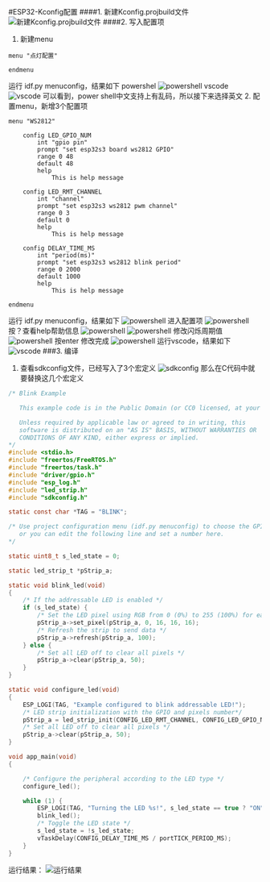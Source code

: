 #ESP32-Kconfig配置
####1. 新建Kconfig.projbuild文件
![新建Kconfig.projbuild文件](picture/esp32-kconfig-new.png)
####2. 写入配置项
1. 新建menu
```
menu "点灯配置"

endmenu
```
运行 idf.py menuconfig，结果如下
powershel
![powershell](picture/esp32-kconfig-powershell.png)
vscode
![vscode](picture/esp32-kconfig-vscode.png)
可以看到，power shell中文支持上有乱码，所以接下来选择英文
2. 配置menu，新增3个配置项
```
menu "WS2812"

	config LED_GPIO_NUM
		int "gpio pin"
		prompt "set esp32s3 board ws2812 GPIO"
		range 0 48
		default 48
		help
			This is help message
	
	config LED_RMT_CHANNEL
		int "channel"
		prompt "set esp32s3 ws2812 pwm channel"
		range 0 3
		default 0
		help
			This is help message
	
	config DELAY_TIME_MS
		int "period(ms)"
		prompt "set esp32s3 ws2812 blink period"
		range 0 2000
		default 1000
		help
			This is help message

endmenu
```
运行 idf.py menuconfig，结果如下
![powershell](picture/esp32-kconfig-powershell-result1.png)
进入配置项
![powershell](picture/esp32-kconfig-powershell-result2.png)
按？查看help帮助信息
![powershell](picture/esp32-kconfig-powershell-result3.png)
![powershell](picture/esp32-kconfig-powershell-result4.png)
修改闪烁周期值
![powershell](picture/esp32-kconfig-powershell-result5.png)
按enter 修改完成
![powershell](picture/esp32-kconfig-powershell-result6.png)
运行vscode，结果如下
![vscode](picture/esp32-kconfig-vscode-result.png)
###3. 编译
1. 查看sdkconfig文件，已经写入了3个宏定义
![sdkconfig](picture/esp32-sdkconfig.png)
那么在C代码中就要替换这几个宏定义
```c
/* Blink Example

   This example code is in the Public Domain (or CC0 licensed, at your option.)

   Unless required by applicable law or agreed to in writing, this
   software is distributed on an "AS IS" BASIS, WITHOUT WARRANTIES OR
   CONDITIONS OF ANY KIND, either express or implied.
*/
#include <stdio.h>
#include "freertos/FreeRTOS.h"
#include "freertos/task.h"
#include "driver/gpio.h"
#include "esp_log.h"
#include "led_strip.h"
#include "sdkconfig.h"

static const char *TAG = "BLINK";

/* Use project configuration menu (idf.py menuconfig) to choose the GPIO to blink,
   or you can edit the following line and set a number here.
*/

static uint8_t s_led_state = 0;

static led_strip_t *pStrip_a;

static void blink_led(void)
{
    /* If the addressable LED is enabled */
    if (s_led_state) {
        /* Set the LED pixel using RGB from 0 (0%) to 255 (100%) for each color */
        pStrip_a->set_pixel(pStrip_a, 0, 16, 16, 16);
        /* Refresh the strip to send data */
        pStrip_a->refresh(pStrip_a, 100);
    } else {
        /* Set all LED off to clear all pixels */
        pStrip_a->clear(pStrip_a, 50);
    }
}

static void configure_led(void)
{
    ESP_LOGI(TAG, "Example configured to blink addressable LED!");
    /* LED strip initialization with the GPIO and pixels number*/
    pStrip_a = led_strip_init(CONFIG_LED_RMT_CHANNEL, CONFIG_LED_GPIO_NUM, 1);
    /* Set all LED off to clear all pixels */
    pStrip_a->clear(pStrip_a, 50);
}

void app_main(void)
{

    /* Configure the peripheral according to the LED type */
    configure_led();

    while (1) {
        ESP_LOGI(TAG, "Turning the LED %s!", s_led_state == true ? "ON" : "OFF");
        blink_led();
        /* Toggle the LED state */
        s_led_state = !s_led_state;
        vTaskDelay(CONFIG_DELAY_TIME_MS / portTICK_PERIOD_MS);
    }
}
```
运行结果：
![运行结果](picture/esp32-sdkconfig-result1.png)
